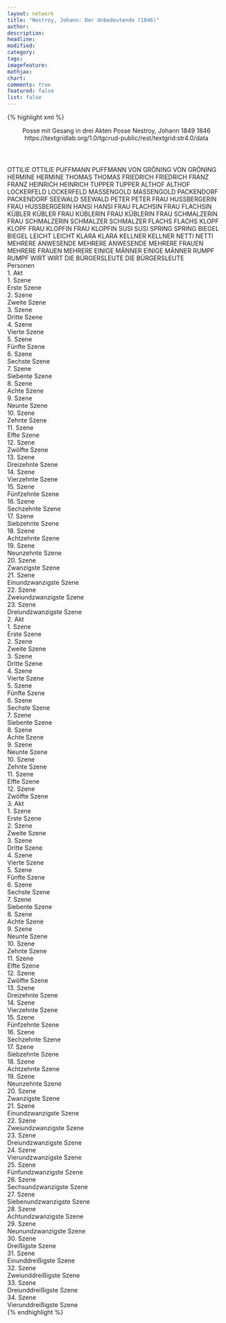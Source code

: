 ```yaml
---
layout: network
title: "Nestroy, Johann: Der Unbedeutende (1846)"
author:
description:
headline:
modified:
category:
tags:
imagefeature: 
mathjax: 
chart: 
comments: true
featured: false
list: false
---
```

{% highlight xml %}
<?xml-model href="https://raw.githubusercontent.com/DLiNa/project/master/rules/lina.rnc"?><?xml-model href="https://raw.githubusercontent.com/DLiNa/project/master/rules/lina.sch"?>
<play xmlns="http://lina.digital">
  <header>
    <title>Der Unbedeutende</title>
    <subtitle>Posse mit Gesang in drei Akten</subtitle>
    <genretitle>Posse</genretitle>
    <author>Nestroy, Johann</author>
    <date type="print" when="1849">1849</date>
    <date type="premiere" when="1846">1846</date>
    <date type="written"/>
    <source>https://textgridlab.org/1.0/tgcrud-public/rest/textgrid:str4.0/data</source>
  </header>
  <personae>
    <character>
      <name>OTTILIE</name>
      <alias xml:id="ottilie">
        <name>OTTILIE</name>
      </alias>
    </character>
    <character>
      <name>PUFFMANN</name>
      <alias xml:id="puffmann">
        <name>PUFFMANN</name>
      </alias>
    </character>
    <character>
      <name>VON GRÖNING</name>
      <alias xml:id="von_gröning">
        <name>VON GRÖNING</name>
      </alias>
    </character>
    <character>
      <name>HERMINE</name>
      <alias xml:id="hermine">
        <name>HERMINE</name>
      </alias>
    </character>
    <character>
      <name>THOMAS</name>
      <alias xml:id="thomas">
        <name>THOMAS</name>
      </alias>
    </character>
    <character>
      <name>FRIEDRICH</name>
      <alias xml:id="friedrich">
        <name>FRIEDRICH</name>
      </alias>
    </character>
    <character>
      <name>FRANZ</name>
      <alias xml:id="franz">
        <name>FRANZ</name>
      </alias>
    </character>
    <character>
      <name>HEINRICH</name>
      <alias xml:id="heinrich">
        <name>HEINRICH</name>
      </alias>
    </character>
    <character>
      <name>TUPPER</name>
      <alias xml:id="tupper">
        <name>TUPPER</name>
      </alias>
    </character>
    <character>
      <name>ALTHOF</name>
      <alias xml:id="althof">
        <name>ALTHOF</name>
      </alias>
    </character>
    <character>
      <name>LOCKERFELD</name>
      <alias xml:id="lockerfeld">
        <name>LOCKERFELD</name>
      </alias>
    </character>
    <character>
      <name>MASSENGOLD</name>
      <alias xml:id="massengold">
        <name>MASSENGOLD</name>
      </alias>
    </character>
    <character>
      <name>PACKENDORF</name>
      <alias xml:id="packendorf">
        <name>PACKENDORF</name>
      </alias>
    </character>
    <character>
      <name>SEEWALD</name>
      <alias xml:id="seewald">
        <name>SEEWALD</name>
      </alias>
    </character>
    <character>
      <name>PETER</name>
      <alias xml:id="peter">
        <name>PETER</name>
      </alias>
    </character>
    <character>
      <name>FRAU HUSSBERGERIN</name>
      <alias xml:id="frau_hussbergerin">
        <name>FRAU HUSSBERGERIN</name>
      </alias>
    </character>
    <character>
      <name>HANSI</name>
      <alias xml:id="hansi">
        <name>HANSI</name>
      </alias>
    </character>
    <character>
      <name>FRAU FLACHSIN</name>
      <alias xml:id="frau_flachsin">
        <name>FRAU FLACHSIN</name>
      </alias>
    </character>
    <character>
      <name>KÜBLER</name>
      <alias xml:id="kübler">
        <name>KÜBLER</name>
      </alias>
    </character>
    <character>
      <name>FRAU KÜBLERIN</name>
      <alias xml:id="frau_küblerin">
        <name>FRAU KÜBLERIN</name>
      </alias>
    </character>
    <character>
      <name>FRAU SCHMALZERIN</name>
      <alias xml:id="frau_schmalzerin">
        <name>FRAU SCHMALZERIN</name>
      </alias>
    </character>
    <character>
      <name>SCHMALZER</name>
      <alias xml:id="schmalzer">
        <name>SCHMALZER</name>
      </alias>
    </character>
    <character>
      <name>FLACHS</name>
      <alias xml:id="flachs">
        <name>FLACHS</name>
      </alias>
    </character>
    <character>
      <name>KLOPF</name>
      <alias xml:id="klopf">
        <name>KLOPF</name>
      </alias>
    </character>
    <character>
      <name>FRAU KLOPFIN</name>
      <alias xml:id="frau_klopfin">
        <name>FRAU KLOPFIN</name>
      </alias>
    </character>
    <character>
      <name>SUSI</name>
      <alias xml:id="susi">
        <name>SUSI</name>
      </alias>
    </character>
    <character>
      <name>SPRING</name>
      <alias xml:id="spring">
        <name>SPRING</name>
      </alias>
    </character>
    <character>
      <name>BIEGEL</name>
      <alias xml:id="biegel">
        <name>BIEGEL</name>
      </alias>
    </character>
    <character>
      <name>LEICHT</name>
      <alias xml:id="leicht">
        <name>LEICHT</name>
      </alias>
    </character>
    <character>
      <name>KLARA</name>
      <alias xml:id="klara">
        <name>KLARA</name>
      </alias>
    </character>
    <character>
      <name>KELLNER</name>
      <alias xml:id="kellner">
        <name>KELLNER</name>
      </alias>
    </character>
    <character>
      <name>NETTI</name>
      <alias xml:id="netti">
        <name>NETTI</name>
      </alias>
    </character>
    <character>
      <name>MEHRERE ANWESENDE</name>
      <alias xml:id="mehrere_anwesende">
        <name>MEHRERE ANWESENDE</name>
      </alias>
    </character>
    <character>
      <name>MEHRERE FRAUEN</name>
      <alias xml:id="mehrere_frauen">
        <name>MEHRERE FRAUEN</name>
      </alias>
      <alias xml:id="mehrere">
        <name>MEHRERE</name>
      </alias>
    </character>
    <character>
      <name>EINIGE MÄNNER</name>
      <alias xml:id="einige_männer">
        <name>EINIGE MÄNNER</name>
      </alias>
    </character>
    <character>
      <name>RUMPF</name>
      <alias xml:id="rumpf">
        <name>RUMPF</name>
      </alias>
    </character>
    <character>
      <name>WIRT</name>
      <alias xml:id="wirt">
        <name>WIRT</name>
      </alias>
    </character>
    <character>
      <name>DIE BÜRGERSLEUTE</name>
      <alias xml:id="die_bürgersleute">
        <name>DIE BÜRGERSLEUTE</name>
      </alias>
    </character>
  </personae>
  <text>
    <div>
      <head>Personen</head>
    </div>
    <div>
      <head>1. Akt</head>
      <div>
        <head>1. Szene</head>
        <div>
          <head>Erste Szene</head>
          <sp who="#ottilie">
            <amount n="5" unit="speech_acts"/>
            <amount n="55" unit="words"/>
            <amount n="4" unit="lines"/>
            <amount n="289" unit="chars"/>
          </sp>
          <sp who="#puffmann">
            <amount n="4" unit="speech_acts"/>
            <amount n="32" unit="words"/>
            <amount n="4" unit="lines"/>
            <amount n="179" unit="chars"/>
          </sp>
        </div>
      </div>
      <div>
        <head>2. Szene</head>
        <div>
          <head>Zweite Szene</head>
          <sp who="#puffmann">
            <amount n="5" unit="speech_acts"/>
            <amount n="92" unit="words"/>
            <amount n="2" unit="lines"/>
            <amount n="575" unit="chars"/>
          </sp>
          <sp who="#von_gröning">
            <amount n="5" unit="speech_acts"/>
            <amount n="27" unit="words"/>
            <amount n="5" unit="lines"/>
            <amount n="140" unit="chars"/>
          </sp>
        </div>
      </div>
      <div>
        <head>3. Szene</head>
        <div>
          <head>Dritte Szene</head>
          <sp who="#hermine">
            <amount n="2" unit="speech_acts"/>
            <amount n="12" unit="words"/>
            <amount n="2" unit="lines"/>
            <amount n="54" unit="chars"/>
          </sp>
          <sp who="#puffmann">
            <amount n="3" unit="speech_acts"/>
            <amount n="77" unit="words"/>
            <amount n="1" unit="lines"/>
            <amount n="423" unit="chars"/>
          </sp>
          <sp who="#von_gröning">
            <amount n="2" unit="speech_acts"/>
            <amount n="27" unit="words"/>
            <amount n="1" unit="lines"/>
            <amount n="129" unit="chars"/>
          </sp>
        </div>
      </div>
      <div>
        <head>4. Szene</head>
        <div>
          <head>Vierte Szene</head>
          <sp who="#ottilie">
            <amount n="9" unit="speech_acts"/>
            <amount n="169" unit="words"/>
            <amount n="4" unit="lines"/>
            <amount n="953" unit="chars"/>
          </sp>
          <sp who="#puffmann">
            <amount n="8" unit="speech_acts"/>
            <amount n="167" unit="words"/>
            <amount n="3" unit="lines"/>
            <amount n="1023" unit="chars"/>
          </sp>
        </div>
      </div>
      <div>
        <head>5. Szene</head>
        <div>
          <head>Fünfte Szene</head>
          <sp who="#puffmann">
            <amount n="1" unit="speech_acts"/>
            <amount n="86" unit="words"/>
            <amount n="444" unit="chars"/>
          </sp>
        </div>
      </div>
      <div>
        <head>6. Szene</head>
        <div>
          <head>Sechste Szene</head>
          <sp who="#thomas">
            <amount n="20" unit="speech_acts"/>
            <amount n="264" unit="words"/>
            <amount n="18" unit="lines"/>
            <amount n="1408" unit="chars"/>
          </sp>
          <sp who="#puffmann">
            <amount n="19" unit="speech_acts"/>
            <amount n="227" unit="words"/>
            <amount n="16" unit="lines"/>
            <amount n="1268" unit="chars"/>
          </sp>
        </div>
      </div>
      <div>
        <head>7. Szene</head>
        <div>
          <head>Siebente Szene</head>
          <sp who="#friedrich">
            <amount n="3" unit="speech_acts"/>
            <amount n="28" unit="words"/>
            <amount n="3" unit="lines"/>
            <amount n="131" unit="chars"/>
          </sp>
          <sp who="#franz">
            <amount n="4" unit="speech_acts"/>
            <amount n="73" unit="words"/>
            <amount n="3" unit="lines"/>
            <amount n="358" unit="chars"/>
          </sp>
          <sp who="#heinrich">
            <amount n="2" unit="speech_acts"/>
            <amount n="9" unit="words"/>
            <amount n="2" unit="lines"/>
            <amount n="42" unit="chars"/>
          </sp>
        </div>
      </div>
      <div>
        <head>8. Szene</head>
        <div>
          <head>Achte Szene</head>
          <sp who="#tupper">
            <amount n="3" unit="speech_acts"/>
            <amount n="30" unit="words"/>
            <amount n="2" unit="lines"/>
            <amount n="176" unit="chars"/>
          </sp>
          <sp who="#franz">
            <amount n="4" unit="speech_acts"/>
            <amount n="23" unit="words"/>
            <amount n="4" unit="lines"/>
            <amount n="120" unit="chars"/>
          </sp>
          <sp who="#friedrich">
            <amount n="1" unit="speech_acts"/>
            <amount n="4" unit="words"/>
            <amount n="1" unit="lines"/>
            <amount n="18" unit="chars"/>
          </sp>
        </div>
      </div>
      <div>
        <head>9. Szene</head>
        <div>
          <head>Neunte Szene</head>
          <sp who="#althof">
            <amount n="5" unit="speech_acts"/>
            <amount n="27" unit="words"/>
            <amount n="5" unit="lines"/>
            <amount n="167" unit="chars"/>
          </sp>
          <sp who="#lockerfeld">
            <amount n="9" unit="speech_acts"/>
            <amount n="124" unit="words"/>
            <amount n="7" unit="lines"/>
            <amount n="690" unit="chars"/>
          </sp>
          <sp who="#massengold">
            <amount n="16" unit="speech_acts"/>
            <amount n="172" unit="words"/>
            <amount n="13" unit="lines"/>
            <amount n="890" unit="chars"/>
          </sp>
          <sp who="#packendorf">
            <amount n="7" unit="speech_acts"/>
            <amount n="42" unit="words"/>
            <amount n="7" unit="lines"/>
            <amount n="227" unit="chars"/>
          </sp>
          <sp who="#seewald">
            <amount n="4" unit="speech_acts"/>
            <amount n="19" unit="words"/>
            <amount n="4" unit="lines"/>
            <amount n="91" unit="chars"/>
          </sp>
          <sp who="#tupper">
            <amount n="1" unit="speech_acts"/>
            <amount n="2" unit="words"/>
            <amount n="1" unit="lines"/>
            <amount n="10" unit="chars"/>
          </sp>
        </div>
      </div>
      <div>
        <head>10. Szene</head>
        <div>
          <head>Zehnte Szene</head>
          <sp who="#tupper">
            <amount n="11" unit="speech_acts"/>
            <amount n="124" unit="words"/>
            <amount n="9" unit="lines"/>
            <amount n="691" unit="chars"/>
          </sp>
          <sp who="#puffmann">
            <amount n="10" unit="speech_acts"/>
            <amount n="100" unit="words"/>
            <amount n="9" unit="lines"/>
            <amount n="532" unit="chars"/>
          </sp>
        </div>
      </div>
      <div>
        <head>11. Szene</head>
        <div>
          <head>Elfte Szene</head>
          <sp who="#puffmann">
            <amount n="1" unit="speech_acts"/>
            <amount n="86" unit="words"/>
            <amount n="483" unit="chars"/>
          </sp>
        </div>
      </div>
      <div>
        <head>12. Szene</head>
        <div>
          <head>Zwölfte Szene</head>
          <sp who="#thomas">
            <amount n="18" unit="speech_acts"/>
            <amount n="259" unit="words"/>
            <amount n="14" unit="lines"/>
            <amount n="1346" unit="chars"/>
          </sp>
          <sp who="#puffmann">
            <amount n="18" unit="speech_acts"/>
            <amount n="180" unit="words"/>
            <amount n="16" unit="lines"/>
            <amount n="976" unit="chars"/>
          </sp>
        </div>
      </div>
      <div>
        <head>13. Szene</head>
        <div>
          <head>Dreizehnte Szene</head>
          <sp who="#peter">
            <amount n="1" unit="speech_acts"/>
            <amount n="1014" unit="words"/>
            <amount n="28" unit="lines"/>
            <amount n="5813" unit="chars"/>
          </sp>
        </div>
      </div>
      <div>
        <head>14. Szene</head>
        <div>
          <head>Vierzehnte Szene</head>
          <sp who="#thomas">
            <amount n="15" unit="speech_acts"/>
            <amount n="214" unit="words"/>
            <amount n="11" unit="lines"/>
            <amount n="1074" unit="chars"/>
          </sp>
          <sp who="#peter">
            <amount n="15" unit="speech_acts"/>
            <amount n="552" unit="words"/>
            <amount n="7" unit="lines"/>
            <amount n="2991" unit="chars"/>
          </sp>
        </div>
      </div>
      <div>
        <head>15. Szene</head>
        <div>
          <head>Fünfzehnte Szene</head>
          <sp who="#frau_hussbergerin">
            <amount n="4" unit="speech_acts"/>
            <amount n="72" unit="words"/>
            <amount n="2" unit="lines"/>
            <amount n="373" unit="chars"/>
          </sp>
          <sp who="#hansi">
            <amount n="3" unit="speech_acts"/>
            <amount n="18" unit="words"/>
            <amount n="3" unit="lines"/>
            <amount n="94" unit="chars"/>
          </sp>
        </div>
      </div>
      <div>
        <head>16. Szene</head>
        <div>
          <head>Sechzehnte Szene</head>
          <sp who="#hansi">
            <amount n="10" unit="speech_acts"/>
            <amount n="106" unit="words"/>
            <amount n="9" unit="lines"/>
            <amount n="573" unit="chars"/>
          </sp>
          <sp who="#puffmann">
            <amount n="10" unit="speech_acts"/>
            <amount n="333" unit="words"/>
            <amount n="5" unit="lines"/>
            <amount n="1896" unit="chars"/>
          </sp>
        </div>
      </div>
      <div>
        <head>17. Szene</head>
        <div>
          <head>Siebzehnte Szene</head>
          <sp who="#hansi">
            <amount n="14" unit="speech_acts"/>
            <amount n="130" unit="words"/>
            <amount n="11" unit="lines"/>
            <amount n="734" unit="chars"/>
          </sp>
          <sp who="#frau_hussbergerin">
            <amount n="14" unit="speech_acts"/>
            <amount n="139" unit="words"/>
            <amount n="12" unit="lines"/>
            <amount n="746" unit="chars"/>
          </sp>
        </div>
      </div>
      <div>
        <head>18. Szene</head>
        <div>
          <head>Achtzehnte Szene</head>
          <sp who="#frau_flachsin">
            <amount n="5" unit="speech_acts"/>
            <amount n="75" unit="words"/>
            <amount n="4" unit="lines"/>
            <amount n="399" unit="chars"/>
          </sp>
          <sp who="#frau_hussbergerin">
            <amount n="5" unit="speech_acts"/>
            <amount n="50" unit="words"/>
            <amount n="5" unit="lines"/>
            <amount n="265" unit="chars"/>
          </sp>
        </div>
      </div>
      <div>
        <head>19. Szene</head>
        <div>
          <head>Neunzehnte Szene</head>
          <sp who="#kübler">
            <amount n="2" unit="speech_acts"/>
            <amount n="6" unit="words"/>
            <amount n="2" unit="lines"/>
            <amount n="29" unit="chars"/>
          </sp>
          <sp who="#frau_küblerin">
            <amount n="1" unit="speech_acts"/>
            <amount n="3" unit="words"/>
            <amount n="1" unit="lines"/>
            <amount n="16" unit="chars"/>
          </sp>
          <sp who="#frau_flachsin">
            <amount n="2" unit="speech_acts"/>
            <amount n="14" unit="words"/>
            <amount n="2" unit="lines"/>
            <amount n="105" unit="chars"/>
          </sp>
          <sp who="#frau_hussbergerin">
            <amount n="2" unit="speech_acts"/>
            <amount n="5" unit="words"/>
            <amount n="2" unit="lines"/>
            <amount n="28" unit="chars"/>
          </sp>
          <sp who="#kübler #frau_küblerin">
            <amount n="1" unit="speech_acts"/>
            <amount n="1" unit="words"/>
            <amount n="1" unit="lines"/>
            <amount n="4" unit="chars"/>
          </sp>
        </div>
      </div>
      <div>
        <head>20. Szene</head>
        <div>
          <head>Zwanzigste Szene</head>
          <sp who="#frau_schmalzerin">
            <amount n="3" unit="speech_acts"/>
            <amount n="38" unit="words"/>
            <amount n="2" unit="lines"/>
            <amount n="211" unit="chars"/>
          </sp>
          <sp who="#frau_hussbergerin">
            <amount n="1" unit="speech_acts"/>
            <amount n="2" unit="words"/>
            <amount n="1" unit="lines"/>
            <amount n="15" unit="chars"/>
          </sp>
          <sp who="#kübler">
            <amount n="1" unit="speech_acts"/>
            <amount n="25" unit="words"/>
            <amount n="148" unit="chars"/>
          </sp>
        </div>
      </div>
      <div>
        <head>21. Szene</head>
        <div>
          <head>Einundzwanzigste Szene</head>
          <sp who="#frau_hussbergerin">
            <amount n="2" unit="speech_acts"/>
            <amount n="26" unit="words"/>
            <amount n="2" unit="lines"/>
            <amount n="119" unit="chars"/>
          </sp>
          <sp who="#frau_küblerin">
            <amount n="1" unit="speech_acts"/>
            <amount n="4" unit="words"/>
            <amount n="1" unit="lines"/>
            <amount n="26" unit="chars"/>
          </sp>
          <sp who="#kübler">
            <amount n="1" unit="speech_acts"/>
            <amount n="14" unit="words"/>
            <amount n="101" unit="chars"/>
          </sp>
        </div>
      </div>
      <div>
        <head>22. Szene</head>
        <div>
          <head>Zweiundzwanzigste Szene</head>
          <sp who="#frau_schmalzerin">
            <amount n="1" unit="speech_acts"/>
            <amount n="5" unit="words"/>
            <amount n="1" unit="lines"/>
            <amount n="26" unit="chars"/>
          </sp>
          <sp who="#schmalzer">
            <amount n="2" unit="speech_acts"/>
            <amount n="17" unit="words"/>
            <amount n="2" unit="lines"/>
            <amount n="89" unit="chars"/>
          </sp>
          <sp who="#frau_hussbergerin">
            <amount n="3" unit="speech_acts"/>
            <amount n="22" unit="words"/>
            <amount n="3" unit="lines"/>
            <amount n="122" unit="chars"/>
          </sp>
          <sp who="#hansi #frau_flachsin #kübler #frau_küblerin #frau_schmalzerin #schmalzer">
            <amount n="1" unit="speech_acts"/>
            <amount n="1" unit="words"/>
            <amount n="1" unit="lines"/>
            <amount n="4" unit="chars"/>
          </sp>
          <sp who="#kübler">
            <amount n="1" unit="speech_acts"/>
            <amount n="10" unit="words"/>
            <amount n="1" unit="lines"/>
            <amount n="52" unit="chars"/>
          </sp>
          <sp who="#frau_flachsin">
            <amount n="1" unit="speech_acts"/>
            <amount n="3" unit="words"/>
            <amount n="1" unit="lines"/>
            <amount n="17" unit="chars"/>
          </sp>
        </div>
      </div>
      <div>
        <head>23. Szene</head>
        <div>
          <head>Dreiundzwanzigste Szene</head>
          <sp who="#peter">
            <amount n="12" unit="speech_acts"/>
            <amount n="161" unit="words"/>
            <amount n="7" unit="lines"/>
            <amount n="871" unit="chars"/>
          </sp>
          <sp who="#thomas">
            <amount n="13" unit="speech_acts"/>
            <amount n="112" unit="words"/>
            <amount n="12" unit="lines"/>
            <amount n="581" unit="chars"/>
          </sp>
        </div>
      </div>
    </div>
    <div>
      <head>2. Akt</head>
      <div>
        <head>1. Szene</head>
        <div>
          <head>Erste Szene</head>
          <sp who="#massengold">
            <amount n="7" unit="speech_acts"/>
            <amount n="71" unit="words"/>
            <amount n="7" unit="lines"/>
            <amount n="390" unit="chars"/>
          </sp>
          <sp who="#puffmann">
            <amount n="11" unit="speech_acts"/>
            <amount n="146" unit="words"/>
            <amount n="8" unit="lines"/>
            <amount n="872" unit="chars"/>
          </sp>
          <sp who="#packendorf">
            <amount n="7" unit="speech_acts"/>
            <amount n="117" unit="words"/>
            <amount n="3" unit="lines"/>
            <amount n="665" unit="chars"/>
          </sp>
          <sp who="#althof">
            <amount n="2" unit="speech_acts"/>
            <amount n="11" unit="words"/>
            <amount n="2" unit="lines"/>
            <amount n="63" unit="chars"/>
          </sp>
          <sp who="#lockerfeld">
            <amount n="3" unit="speech_acts"/>
            <amount n="43" unit="words"/>
            <amount n="1" unit="lines"/>
            <amount n="251" unit="chars"/>
          </sp>
          <sp who="#seewald">
            <amount n="1" unit="speech_acts"/>
            <amount n="2" unit="words"/>
            <amount n="1" unit="lines"/>
            <amount n="19" unit="chars"/>
          </sp>
        </div>
      </div>
      <div>
        <head>2. Szene</head>
        <div>
          <head>Zweite Szene</head>
          <sp who="#massengold">
            <amount n="5" unit="speech_acts"/>
            <amount n="93" unit="words"/>
            <amount n="2" unit="lines"/>
            <amount n="576" unit="chars"/>
          </sp>
          <sp who="#puffmann">
            <amount n="4" unit="speech_acts"/>
            <amount n="51" unit="words"/>
            <amount n="3" unit="lines"/>
            <amount n="296" unit="chars"/>
          </sp>
          <sp who="#packendorf">
            <amount n="2" unit="speech_acts"/>
            <amount n="24" unit="words"/>
            <amount n="1" unit="lines"/>
            <amount n="139" unit="chars"/>
          </sp>
        </div>
      </div>
      <div>
        <head>3. Szene</head>
        <div>
          <head>Dritte Szene</head>
          <sp who="#puffmann">
            <amount n="1" unit="speech_acts"/>
            <amount n="74" unit="words"/>
            <amount n="427" unit="chars"/>
          </sp>
        </div>
      </div>
      <div>
        <head>4. Szene</head>
        <div>
          <head>Vierte Szene</head>
          <sp who="#thomas">
            <amount n="14" unit="speech_acts"/>
            <amount n="277" unit="words"/>
            <amount n="8" unit="lines"/>
            <amount n="1449" unit="chars"/>
          </sp>
          <sp who="#puffmann">
            <amount n="14" unit="speech_acts"/>
            <amount n="167" unit="words"/>
            <amount n="12" unit="lines"/>
            <amount n="823" unit="chars"/>
          </sp>
        </div>
      </div>
      <div>
        <head>5. Szene</head>
        <div>
          <head>Fünfte Szene</head>
          <sp who="#packendorf">
            <amount n="4" unit="speech_acts"/>
            <amount n="105" unit="words"/>
            <amount n="1" unit="lines"/>
            <amount n="652" unit="chars"/>
          </sp>
          <sp who="#althof">
            <amount n="2" unit="speech_acts"/>
            <amount n="9" unit="words"/>
            <amount n="2" unit="lines"/>
            <amount n="51" unit="chars"/>
          </sp>
          <sp who="#seewald">
            <amount n="2" unit="speech_acts"/>
            <amount n="9" unit="words"/>
            <amount n="2" unit="lines"/>
            <amount n="40" unit="chars"/>
          </sp>
          <sp who="#puffmann">
            <amount n="2" unit="speech_acts"/>
            <amount n="11" unit="words"/>
            <amount n="2" unit="lines"/>
            <amount n="53" unit="chars"/>
          </sp>
        </div>
      </div>
      <div>
        <head>6. Szene</head>
        <div>
          <head>Sechste Szene</head>
          <sp who="#lockerfeld">
            <amount n="5" unit="speech_acts"/>
            <amount n="112" unit="words"/>
            <amount n="5" unit="lines"/>
            <amount n="694" unit="chars"/>
          </sp>
          <sp who="#puffmann">
            <amount n="3" unit="speech_acts"/>
            <amount n="61" unit="words"/>
            <amount n="2" unit="lines"/>
            <amount n="369" unit="chars"/>
          </sp>
          <sp who="#packendorf">
            <amount n="2" unit="speech_acts"/>
            <amount n="54" unit="words"/>
            <amount n="1" unit="lines"/>
            <amount n="318" unit="chars"/>
          </sp>
        </div>
      </div>
      <div>
        <head>7. Szene</head>
        <div>
          <head>Siebente Szene</head>
          <sp who="#flachs">
            <amount n="1" unit="speech_acts"/>
            <amount n="12" unit="words"/>
            <amount n="1" unit="lines"/>
            <amount n="58" unit="chars"/>
          </sp>
          <sp who="#kübler">
            <amount n="4" unit="speech_acts"/>
            <amount n="93" unit="words"/>
            <amount n="1" unit="lines"/>
            <amount n="500" unit="chars"/>
          </sp>
          <sp who="#klopf">
            <amount n="3" unit="speech_acts"/>
            <amount n="56" unit="words"/>
            <amount n="2" unit="lines"/>
            <amount n="331" unit="chars"/>
          </sp>
          <sp who="#frau_klopfin">
            <amount n="1" unit="speech_acts"/>
            <amount n="15" unit="words"/>
            <amount n="1" unit="lines"/>
            <amount n="70" unit="chars"/>
          </sp>
          <sp who="#frau_flachsin">
            <amount n="1" unit="speech_acts"/>
            <amount n="6" unit="words"/>
            <amount n="1" unit="lines"/>
            <amount n="32" unit="chars"/>
          </sp>
          <sp who="#frau_küblerin">
            <amount n="3" unit="speech_acts"/>
            <amount n="27" unit="words"/>
            <amount n="3" unit="lines"/>
            <amount n="130" unit="chars"/>
          </sp>
          <sp who="#susi">
            <amount n="1" unit="speech_acts"/>
            <amount n="23" unit="words"/>
            <amount n="123" unit="chars"/>
          </sp>
          <sp who="#spring">
            <amount n="1" unit="speech_acts"/>
            <amount n="19" unit="words"/>
            <amount n="105" unit="chars"/>
          </sp>
          <sp who="#biegel #leicht">
            <amount n="1" unit="speech_acts"/>
            <amount n="23" unit="words"/>
            <amount n="122" unit="chars"/>
          </sp>
          <sp who="#schmalzer">
            <amount n="1" unit="speech_acts"/>
            <amount n="6" unit="words"/>
            <amount n="1" unit="lines"/>
            <amount n="29" unit="chars"/>
          </sp>
          <sp who="#frau_schmalzerin">
            <amount n="1" unit="speech_acts"/>
            <amount n="7" unit="words"/>
            <amount n="1" unit="lines"/>
            <amount n="34" unit="chars"/>
          </sp>
        </div>
      </div>
      <div>
        <head>8. Szene</head>
        <div>
          <head>Achte Szene</head>
          <sp who="#thomas">
            <amount n="12" unit="speech_acts"/>
            <amount n="109" unit="words"/>
            <amount n="11" unit="lines"/>
            <amount n="608" unit="chars"/>
          </sp>
          <sp who="#klara">
            <amount n="11" unit="speech_acts"/>
            <amount n="76" unit="words"/>
            <amount n="10" unit="lines"/>
            <amount n="380" unit="chars"/>
          </sp>
          <sp who="#peter">
            <amount n="24" unit="speech_acts"/>
            <amount n="494" unit="words"/>
            <amount n="16" unit="lines"/>
            <amount n="2654" unit="chars"/>
          </sp>
          <sp who="#klopf">
            <amount n="7" unit="speech_acts"/>
            <amount n="92" unit="words"/>
            <amount n="6" unit="lines"/>
            <amount n="481" unit="chars"/>
          </sp>
          <sp who="#frau_küblerin">
            <amount n="5" unit="speech_acts"/>
            <amount n="38" unit="words"/>
            <amount n="5" unit="lines"/>
            <amount n="205" unit="chars"/>
          </sp>
          <sp who="#kübler">
            <amount n="12" unit="speech_acts"/>
            <amount n="133" unit="words"/>
            <amount n="10" unit="lines"/>
            <amount n="746" unit="chars"/>
          </sp>
          <sp who="#frau_flachsin">
            <amount n="2" unit="speech_acts"/>
            <amount n="27" unit="words"/>
            <amount n="3" unit="lines"/>
            <amount n="144" unit="chars"/>
          </sp>
          <sp who="#kellner">
            <amount n="3" unit="speech_acts"/>
            <amount n="13" unit="words"/>
            <amount n="3" unit="lines"/>
            <amount n="85" unit="chars"/>
          </sp>
          <sp who="#frau_schmalzerin">
            <amount n="2" unit="speech_acts"/>
            <amount n="27" unit="words"/>
            <amount n="1" unit="lines"/>
            <amount n="133" unit="chars"/>
          </sp>
          <sp who="#frau_klopfin">
            <amount n="1" unit="speech_acts"/>
            <amount n="11" unit="words"/>
            <amount n="1" unit="lines"/>
            <amount n="64" unit="chars"/>
          </sp>
          <sp who="#netti">
            <amount n="2" unit="speech_acts"/>
            <amount n="26" unit="words"/>
            <amount n="1" unit="lines"/>
            <amount n="143" unit="chars"/>
          </sp>
          <sp who="#spring">
            <amount n="2" unit="speech_acts"/>
            <amount n="33" unit="words"/>
            <amount n="1" unit="lines"/>
            <amount n="170" unit="chars"/>
          </sp>
          <sp who="#biegel #leicht">
            <amount n="1" unit="speech_acts"/>
            <amount n="7" unit="words"/>
            <amount n="1" unit="lines"/>
            <amount n="26" unit="chars"/>
          </sp>
          <sp who="#susi">
            <amount n="2" unit="speech_acts"/>
            <amount n="27" unit="words"/>
            <amount n="1" unit="lines"/>
            <amount n="153" unit="chars"/>
          </sp>
          <sp who="#schmalzer">
            <amount n="3" unit="speech_acts"/>
            <amount n="23" unit="words"/>
            <amount n="3" unit="lines"/>
            <amount n="125" unit="chars"/>
          </sp>
          <sp who="#thomas #klara">
            <amount n="1" unit="speech_acts"/>
            <amount n="4" unit="words"/>
            <amount n="1" unit="lines"/>
            <amount n="21" unit="chars"/>
          </sp>
          <sp who="#mehrere_anwesende">
            <amount n="1" unit="speech_acts"/>
            <amount n="13" unit="words"/>
            <amount n="1" unit="lines"/>
            <amount n="60" unit="chars"/>
          </sp>
          <sp who="#flachs">
            <amount n="4" unit="speech_acts"/>
            <amount n="26" unit="words"/>
            <amount n="4" unit="lines"/>
            <amount n="156" unit="chars"/>
          </sp>
          <sp who="#frau_küblerin #frau_flachsin #frau_schmalzerin">
            <amount n="1" unit="speech_acts"/>
            <amount n="4" unit="words"/>
            <amount n="1" unit="lines"/>
            <amount n="17" unit="chars"/>
          </sp>
          <sp who="#mehrere_frauen">
            <amount n="1" unit="speech_acts"/>
            <amount n="1" unit="words"/>
            <amount n="1" unit="lines"/>
            <amount n="7" unit="chars"/>
          </sp>
          <sp who="#mehrere">
            <amount n="1" unit="speech_acts"/>
            <amount n="4" unit="words"/>
            <amount n="1" unit="lines"/>
            <amount n="23" unit="chars"/>
          </sp>
          <sp who="#kübler #einige_männer">
            <amount n="1" unit="speech_acts"/>
            <amount n="7" unit="words"/>
            <amount n="1" unit="lines"/>
            <amount n="26" unit="chars"/>
          </sp>
          <sp who="#thomas #klara #peter #klopf #frau_küblerin #kübler #frau_flachsin #kellner #frau_schmalzerin #frau_klopfin #netti #spring #biegel #leicht #susi #schmalzer #flachs">
            <amount n="1" unit="speech_acts"/>
            <amount n="16" unit="words"/>
            <amount n="1" unit="lines"/>
            <amount n="93" unit="chars"/>
          </sp>
        </div>
      </div>
      <div>
        <head>9. Szene</head>
        <div>
          <head>Neunte Szene</head>
          <sp who="#peter">
            <amount n="5" unit="speech_acts"/>
            <amount n="160" unit="words"/>
            <amount n="4" unit="lines"/>
            <amount n="870" unit="chars"/>
          </sp>
          <sp who="#klara">
            <amount n="5" unit="speech_acts"/>
            <amount n="133" unit="words"/>
            <amount n="3" unit="lines"/>
            <amount n="717" unit="chars"/>
          </sp>
        </div>
      </div>
      <div>
        <head>10. Szene</head>
        <div>
          <head>Zehnte Szene</head>
          <sp who="#thomas">
            <amount n="4" unit="speech_acts"/>
            <amount n="172" unit="words"/>
            <amount n="941" unit="chars"/>
          </sp>
          <sp who="#klara">
            <amount n="2" unit="speech_acts"/>
            <amount n="33" unit="words"/>
            <amount n="1" unit="lines"/>
            <amount n="164" unit="chars"/>
          </sp>
          <sp who="#peter">
            <amount n="1" unit="speech_acts"/>
            <amount n="12" unit="words"/>
            <amount n="1" unit="lines"/>
            <amount n="65" unit="chars"/>
          </sp>
        </div>
      </div>
      <div>
        <head>11. Szene</head>
        <div>
          <head>Elfte Szene</head>
          <sp who="#kübler">
            <amount n="1" unit="speech_acts"/>
            <amount n="14" unit="words"/>
            <amount n="1" unit="lines"/>
            <amount n="78" unit="chars"/>
          </sp>
          <sp who="#thomas">
            <amount n="1" unit="speech_acts"/>
            <amount n="43" unit="words"/>
            <amount n="240" unit="chars"/>
          </sp>
        </div>
      </div>
      <div>
        <head>12. Szene</head>
        <div>
          <head>Zwölfte Szene</head>
          <sp who="#klara">
            <amount n="7" unit="speech_acts"/>
            <amount n="68" unit="words"/>
            <amount n="6" unit="lines"/>
            <amount n="353" unit="chars"/>
          </sp>
          <sp who="#peter">
            <amount n="7" unit="speech_acts"/>
            <amount n="207" unit="words"/>
            <amount n="4" unit="lines"/>
            <amount n="1137" unit="chars"/>
          </sp>
        </div>
      </div>
    </div>
    <div>
      <head>3. Akt</head>
      <div>
        <head>1. Szene</head>
        <div>
          <head>Erste Szene</head>
          <sp who="#franz">
            <amount n="5" unit="speech_acts"/>
            <amount n="56" unit="words"/>
            <amount n="5" unit="lines"/>
            <amount n="285" unit="chars"/>
          </sp>
          <sp who="#rumpf">
            <amount n="5" unit="speech_acts"/>
            <amount n="84" unit="words"/>
            <amount n="2" unit="lines"/>
            <amount n="527" unit="chars"/>
          </sp>
        </div>
      </div>
      <div>
        <head>2. Szene</head>
        <div>
          <head>Zweite Szene</head>
          <sp who="#peter">
            <amount n="4" unit="speech_acts"/>
            <amount n="142" unit="words"/>
            <amount n="799" unit="chars"/>
          </sp>
          <sp who="#frau_hussbergerin">
            <amount n="4" unit="speech_acts"/>
            <amount n="51" unit="words"/>
            <amount n="3" unit="lines"/>
            <amount n="249" unit="chars"/>
          </sp>
        </div>
      </div>
      <div>
        <head>3. Szene</head>
        <div>
          <head>Dritte Szene</head>
          <sp who="#peter">
            <amount n="2" unit="speech_acts"/>
            <amount n="47" unit="words"/>
            <amount n="1" unit="lines"/>
            <amount n="300" unit="chars"/>
          </sp>
          <sp who="#hansi">
            <amount n="1" unit="speech_acts"/>
            <amount n="11" unit="words"/>
            <amount n="1" unit="lines"/>
            <amount n="70" unit="chars"/>
          </sp>
        </div>
      </div>
      <div>
        <head>4. Szene</head>
        <div>
          <head>Vierte Szene</head>
          <sp who="#packendorf">
            <amount n="3" unit="speech_acts"/>
            <amount n="41" unit="words"/>
            <amount n="2" unit="lines"/>
            <amount n="224" unit="chars"/>
          </sp>
          <sp who="#althof">
            <amount n="2" unit="speech_acts"/>
            <amount n="15" unit="words"/>
            <amount n="2" unit="lines"/>
            <amount n="75" unit="chars"/>
          </sp>
          <sp who="#peter">
            <amount n="2" unit="speech_acts"/>
            <amount n="12" unit="words"/>
            <amount n="2" unit="lines"/>
            <amount n="70" unit="chars"/>
          </sp>
          <sp who="#hansi">
            <amount n="2" unit="speech_acts"/>
            <amount n="2" unit="words"/>
            <amount n="2" unit="lines"/>
            <amount n="10" unit="chars"/>
          </sp>
        </div>
      </div>
      <div>
        <head>5. Szene</head>
        <div>
          <head>Fünfte Szene</head>
          <sp who="#peter">
            <amount n="2" unit="speech_acts"/>
            <amount n="23" unit="words"/>
            <amount n="2" unit="lines"/>
            <amount n="114" unit="chars"/>
          </sp>
          <sp who="#hansi">
            <amount n="2" unit="speech_acts"/>
            <amount n="14" unit="words"/>
            <amount n="2" unit="lines"/>
            <amount n="72" unit="chars"/>
          </sp>
          <sp who="#seewald">
            <amount n="1" unit="speech_acts"/>
            <amount n="29" unit="words"/>
            <amount n="181" unit="chars"/>
          </sp>
        </div>
      </div>
      <div>
        <head>6. Szene</head>
        <div>
          <head>Sechste Szene</head>
          <sp who="#peter">
            <amount n="2" unit="speech_acts"/>
            <amount n="19" unit="words"/>
            <amount n="2" unit="lines"/>
            <amount n="100" unit="chars"/>
          </sp>
          <sp who="#hansi">
            <amount n="1" unit="speech_acts"/>
            <amount n="17" unit="words"/>
            <amount n="1" unit="lines"/>
            <amount n="79" unit="chars"/>
          </sp>
          <sp who="#puffmann">
            <amount n="1" unit="speech_acts"/>
            <amount n="33" unit="words"/>
            <amount n="190" unit="chars"/>
          </sp>
        </div>
      </div>
      <div>
        <head>7. Szene</head>
        <div>
          <head>Siebente Szene</head>
          <sp who="#peter">
            <amount n="4" unit="speech_acts"/>
            <amount n="36" unit="words"/>
            <amount n="4" unit="lines"/>
            <amount n="194" unit="chars"/>
          </sp>
          <sp who="#hansi">
            <amount n="3" unit="speech_acts"/>
            <amount n="20" unit="words"/>
            <amount n="3" unit="lines"/>
            <amount n="99" unit="chars"/>
          </sp>
          <sp who="#lockerfeld">
            <amount n="1" unit="speech_acts"/>
            <amount n="79" unit="words"/>
            <amount n="443" unit="chars"/>
          </sp>
        </div>
      </div>
      <div>
        <head>8. Szene</head>
        <div>
          <head>Achte Szene</head>
          <sp who="#hansi">
            <amount n="6" unit="speech_acts"/>
            <amount n="54" unit="words"/>
            <amount n="6" unit="lines"/>
            <amount n="282" unit="chars"/>
          </sp>
          <sp who="#peter">
            <amount n="5" unit="speech_acts"/>
            <amount n="130" unit="words"/>
            <amount n="3" unit="lines"/>
            <amount n="767" unit="chars"/>
          </sp>
        </div>
      </div>
      <div>
        <head>9. Szene</head>
        <div>
          <head>Neunte Szene</head>
          <sp who="#peter">
            <amount n="1" unit="speech_acts"/>
            <amount n="13" unit="words"/>
            <amount n="1" unit="lines"/>
            <amount n="73" unit="chars"/>
          </sp>
          <sp who="#hansi">
            <amount n="1" unit="speech_acts"/>
            <amount n="14" unit="words"/>
            <amount n="1" unit="lines"/>
            <amount n="73" unit="chars"/>
          </sp>
          <sp who="#seewald">
            <amount n="1" unit="speech_acts"/>
            <amount n="34" unit="words"/>
            <amount n="157" unit="chars"/>
          </sp>
        </div>
      </div>
      <div>
        <head>10. Szene</head>
        <div>
          <head>Zehnte Szene</head>
          <sp who="#peter">
            <amount n="2" unit="speech_acts"/>
            <amount n="33" unit="words"/>
            <amount n="1" unit="lines"/>
            <amount n="197" unit="chars"/>
          </sp>
          <sp who="#hansi">
            <amount n="5" unit="speech_acts"/>
            <amount n="33" unit="words"/>
            <amount n="5" unit="lines"/>
            <amount n="166" unit="chars"/>
          </sp>
          <sp who="#packendorf">
            <amount n="4" unit="speech_acts"/>
            <amount n="37" unit="words"/>
            <amount n="3" unit="lines"/>
            <amount n="195" unit="chars"/>
          </sp>
          <sp who="#althof">
            <amount n="3" unit="speech_acts"/>
            <amount n="19" unit="words"/>
            <amount n="3" unit="lines"/>
            <amount n="92" unit="chars"/>
          </sp>
        </div>
      </div>
      <div>
        <head>11. Szene</head>
        <div>
          <head>Elfte Szene</head>
          <sp who="#hansi">
            <amount n="7" unit="speech_acts"/>
            <amount n="47" unit="words"/>
            <amount n="7" unit="lines"/>
            <amount n="235" unit="chars"/>
          </sp>
          <sp who="#peter">
            <amount n="6" unit="speech_acts"/>
            <amount n="52" unit="words"/>
            <amount n="5" unit="lines"/>
            <amount n="261" unit="chars"/>
          </sp>
        </div>
      </div>
      <div>
        <head>12. Szene</head>
        <div>
          <head>Zwölfte Szene</head>
          <sp who="#peter">
            <amount n="2" unit="speech_acts"/>
            <amount n="13" unit="words"/>
            <amount n="2" unit="lines"/>
            <amount n="77" unit="chars"/>
          </sp>
          <sp who="#hansi">
            <amount n="3" unit="speech_acts"/>
            <amount n="22" unit="words"/>
            <amount n="3" unit="lines"/>
            <amount n="109" unit="chars"/>
          </sp>
          <sp who="#puffmann">
            <amount n="2" unit="speech_acts"/>
            <amount n="33" unit="words"/>
            <amount n="1" unit="lines"/>
            <amount n="209" unit="chars"/>
          </sp>
          <sp who="#lockerfeld">
            <amount n="1" unit="speech_acts"/>
            <amount n="27" unit="words"/>
            <amount n="150" unit="chars"/>
          </sp>
        </div>
      </div>
      <div>
        <head>13. Szene</head>
        <div>
          <head>Dreizehnte Szene</head>
          <sp who="#puffmann">
            <amount n="4" unit="speech_acts"/>
            <amount n="133" unit="words"/>
            <amount n="1" unit="lines"/>
            <amount n="723" unit="chars"/>
          </sp>
          <sp who="#hansi">
            <amount n="3" unit="speech_acts"/>
            <amount n="18" unit="words"/>
            <amount n="3" unit="lines"/>
            <amount n="87" unit="chars"/>
          </sp>
        </div>
      </div>
      <div>
        <head>14. Szene</head>
        <div>
          <head>Vierzehnte Szene</head>
          <sp who="#peter">
            <amount n="2" unit="speech_acts"/>
            <amount n="9" unit="words"/>
            <amount n="2" unit="lines"/>
            <amount n="46" unit="chars"/>
          </sp>
          <sp who="#hansi">
            <amount n="2" unit="speech_acts"/>
            <amount n="30" unit="words"/>
            <amount n="2" unit="lines"/>
            <amount n="167" unit="chars"/>
          </sp>
        </div>
      </div>
      <div>
        <head>15. Szene</head>
        <div>
          <head>Fünfzehnte Szene</head>
          <sp who="#peter">
            <amount n="4" unit="speech_acts"/>
            <amount n="53" unit="words"/>
            <amount n="3" unit="lines"/>
            <amount n="307" unit="chars"/>
          </sp>
          <sp who="#rumpf">
            <amount n="3" unit="speech_acts"/>
            <amount n="51" unit="words"/>
            <amount n="2" unit="lines"/>
            <amount n="290" unit="chars"/>
          </sp>
        </div>
      </div>
      <div>
        <head>16. Szene</head>
        <div>
          <head>Sechzehnte Szene</head>
          <sp who="#peter">
            <amount n="1" unit="speech_acts"/>
            <amount n="1308" unit="words"/>
            <amount n="168" unit="lines"/>
            <amount n="7029" unit="chars"/>
          </sp>
        </div>
      </div>
      <div>
        <head>17. Szene</head>
        <div>
          <head>Siebzehnte Szene</head>
          <sp who="#puffmann">
            <amount n="21" unit="speech_acts"/>
            <amount n="303" unit="words"/>
            <amount n="14" unit="lines"/>
            <amount n="1685" unit="chars"/>
          </sp>
          <sp who="#thomas">
            <amount n="20" unit="speech_acts"/>
            <amount n="440" unit="words"/>
            <amount n="11" unit="lines"/>
            <amount n="2303" unit="chars"/>
          </sp>
        </div>
      </div>
      <div>
        <head>18. Szene</head>
        <div>
          <head>Achtzehnte Szene</head>
          <sp who="#puffmann">
            <amount n="4" unit="speech_acts"/>
            <amount n="51" unit="words"/>
            <amount n="3" unit="lines"/>
            <amount n="285" unit="chars"/>
          </sp>
          <sp who="#tupper">
            <amount n="3" unit="speech_acts"/>
            <amount n="19" unit="words"/>
            <amount n="3" unit="lines"/>
            <amount n="105" unit="chars"/>
          </sp>
        </div>
      </div>
      <div>
        <head>19. Szene</head>
        <div>
          <head>Neunzehnte Szene</head>
          <sp who="#friedrich">
            <amount n="3" unit="speech_acts"/>
            <amount n="16" unit="words"/>
            <amount n="3" unit="lines"/>
            <amount n="84" unit="chars"/>
          </sp>
          <sp who="#puffmann">
            <amount n="2" unit="speech_acts"/>
            <amount n="8" unit="words"/>
            <amount n="2" unit="lines"/>
            <amount n="47" unit="chars"/>
          </sp>
        </div>
      </div>
      <div>
        <head>20. Szene</head>
        <div>
          <head>Zwanzigste Szene</head>
          <sp who="#puffmann">
            <amount n="2" unit="speech_acts"/>
            <amount n="45" unit="words"/>
            <amount n="1" unit="lines"/>
            <amount n="259" unit="chars"/>
          </sp>
          <sp who="#tupper">
            <amount n="1" unit="speech_acts"/>
            <amount n="26" unit="words"/>
            <amount n="142" unit="chars"/>
          </sp>
        </div>
      </div>
      <div>
        <head>21. Szene</head>
        <div>
          <head>Einundzwanzigste Szene</head>
          <sp who="#klara">
            <amount n="3" unit="speech_acts"/>
            <amount n="18" unit="words"/>
            <amount n="3" unit="lines"/>
            <amount n="87" unit="chars"/>
          </sp>
          <sp who="#peter">
            <amount n="3" unit="speech_acts"/>
            <amount n="104" unit="words"/>
            <amount n="1" unit="lines"/>
            <amount n="602" unit="chars"/>
          </sp>
        </div>
      </div>
      <div>
        <head>22. Szene</head>
        <div>
          <head>Zweiundzwanzigste Szene</head>
          <sp who="#puffmann">
            <amount n="6" unit="speech_acts"/>
            <amount n="64" unit="words"/>
            <amount n="5" unit="lines"/>
            <amount n="319" unit="chars"/>
          </sp>
          <sp who="#peter">
            <amount n="8" unit="speech_acts"/>
            <amount n="110" unit="words"/>
            <amount n="6" unit="lines"/>
            <amount n="587" unit="chars"/>
          </sp>
          <sp who="#klara">
            <amount n="5" unit="speech_acts"/>
            <amount n="70" unit="words"/>
            <amount n="4" unit="lines"/>
            <amount n="368" unit="chars"/>
          </sp>
        </div>
      </div>
      <div>
        <head>23. Szene</head>
        <div>
          <head>Dreiundzwanzigste Szene</head>
          <sp who="#puffmann">
            <amount n="20" unit="speech_acts"/>
            <amount n="281" unit="words"/>
            <amount n="16" unit="lines"/>
            <amount n="1577" unit="chars"/>
          </sp>
          <sp who="#peter">
            <amount n="19" unit="speech_acts"/>
            <amount n="472" unit="words"/>
            <amount n="8" unit="lines"/>
            <amount n="2868" unit="chars"/>
          </sp>
        </div>
      </div>
      <div>
        <head>24. Szene</head>
        <div>
          <head>Vierundzwanzigste Szene</head>
          <sp who="#tupper">
            <amount n="8" unit="speech_acts"/>
            <amount n="37" unit="words"/>
            <amount n="8" unit="lines"/>
            <amount n="206" unit="chars"/>
          </sp>
          <sp who="#puffmann">
            <amount n="7" unit="speech_acts"/>
            <amount n="66" unit="words"/>
            <amount n="5" unit="lines"/>
            <amount n="435" unit="chars"/>
          </sp>
        </div>
      </div>
      <div>
        <head>25. Szene</head>
        <div>
          <head>Fünfundzwanzigste Szene</head>
          <sp who="#peter">
            <amount n="3" unit="speech_acts"/>
            <amount n="24" unit="words"/>
            <amount n="3" unit="lines"/>
            <amount n="134" unit="chars"/>
          </sp>
          <sp who="#puffmann">
            <amount n="3" unit="speech_acts"/>
            <amount n="21" unit="words"/>
            <amount n="3" unit="lines"/>
            <amount n="129" unit="chars"/>
          </sp>
        </div>
      </div>
      <div>
        <head>26. Szene</head>
        <div>
          <head>Sechsundzwanzigste Szene</head>
          <sp who="#franz">
            <amount n="2" unit="speech_acts"/>
            <amount n="36" unit="words"/>
            <amount n="1" unit="lines"/>
            <amount n="176" unit="chars"/>
          </sp>
          <sp who="#puffmann">
            <amount n="2" unit="speech_acts"/>
            <amount n="24" unit="words"/>
            <amount n="1" unit="lines"/>
            <amount n="121" unit="chars"/>
          </sp>
        </div>
      </div>
      <div>
        <head>27. Szene</head>
        <div>
          <head>Siebenundzwanzigste Szene</head>
          <sp who="#peter">
            <amount n="1" unit="speech_acts"/>
            <amount n="74" unit="words"/>
            <amount n="389" unit="chars"/>
          </sp>
        </div>
      </div>
      <div>
        <head>28. Szene</head>
        <div>
          <head>Achtundzwanzigste Szene</head>
          <sp who="#tupper">
            <amount n="1" unit="speech_acts"/>
            <amount n="2" unit="words"/>
            <amount n="1" unit="lines"/>
            <amount n="10" unit="chars"/>
          </sp>
          <sp who="#peter">
            <amount n="1" unit="speech_acts"/>
            <amount n="2" unit="words"/>
            <amount n="1" unit="lines"/>
            <amount n="13" unit="chars"/>
          </sp>
          <sp who="#rumpf">
            <amount n="1" unit="speech_acts"/>
            <amount n="6" unit="words"/>
            <amount n="1" unit="lines"/>
            <amount n="51" unit="chars"/>
          </sp>
        </div>
      </div>
      <div>
        <head>29. Szene</head>
        <div>
          <head>Neunundzwanzigste Szene</head>
          <sp who="#packendorf">
            <amount n="3" unit="speech_acts"/>
            <amount n="49" unit="words"/>
            <amount n="2" unit="lines"/>
            <amount n="271" unit="chars"/>
          </sp>
          <sp who="#tupper">
            <amount n="1" unit="speech_acts"/>
            <amount n="6" unit="words"/>
            <amount n="1" unit="lines"/>
            <amount n="35" unit="chars"/>
          </sp>
          <sp who="#rumpf">
            <amount n="1" unit="speech_acts"/>
            <amount n="12" unit="words"/>
            <amount n="1" unit="lines"/>
            <amount n="63" unit="chars"/>
          </sp>
        </div>
      </div>
      <div>
        <head>30. Szene</head>
        <div>
          <head>Dreißigste Szene</head>
          <sp who="#peter">
            <amount n="3" unit="speech_acts"/>
            <amount n="48" unit="words"/>
            <amount n="1" unit="lines"/>
            <amount n="294" unit="chars"/>
          </sp>
          <sp who="#packendorf">
            <amount n="2" unit="speech_acts"/>
            <amount n="110" unit="words"/>
            <amount n="647" unit="chars"/>
          </sp>
        </div>
      </div>
      <div>
        <head>31. Szene</head>
        <div>
          <head>Einunddreißigste Szene</head>
          <sp who="#klopf">
            <amount n="2" unit="speech_acts"/>
            <amount n="21" unit="words"/>
            <amount n="2" unit="lines"/>
            <amount n="124" unit="chars"/>
          </sp>
          <sp who="#wirt">
            <amount n="3" unit="speech_acts"/>
            <amount n="18" unit="words"/>
            <amount n="3" unit="lines"/>
            <amount n="107" unit="chars"/>
          </sp>
          <sp who="#kübler">
            <amount n="4" unit="speech_acts"/>
            <amount n="52" unit="words"/>
            <amount n="3" unit="lines"/>
            <amount n="289" unit="chars"/>
          </sp>
          <sp who="#schmalzer">
            <amount n="1" unit="speech_acts"/>
            <amount n="1" unit="words"/>
            <amount n="1" unit="lines"/>
            <amount n="6" unit="chars"/>
          </sp>
          <sp who="#flachs">
            <amount n="1" unit="speech_acts"/>
            <amount n="3" unit="words"/>
            <amount n="1" unit="lines"/>
            <amount n="15" unit="chars"/>
          </sp>
        </div>
      </div>
      <div>
        <head>32. Szene</head>
        <div>
          <head>Zweiunddreißigste Szene</head>
          <sp who="#massengold">
            <amount n="4" unit="speech_acts"/>
            <amount n="58" unit="words"/>
            <amount n="2" unit="lines"/>
            <amount n="309" unit="chars"/>
          </sp>
          <sp who="#kübler">
            <amount n="4" unit="speech_acts"/>
            <amount n="55" unit="words"/>
            <amount n="3" unit="lines"/>
            <amount n="357" unit="chars"/>
          </sp>
          <sp who="#ottilie">
            <amount n="6" unit="speech_acts"/>
            <amount n="89" unit="words"/>
            <amount n="4" unit="lines"/>
            <amount n="556" unit="chars"/>
          </sp>
          <sp who="#puffmann">
            <amount n="6" unit="speech_acts"/>
            <amount n="58" unit="words"/>
            <amount n="6" unit="lines"/>
            <amount n="313" unit="chars"/>
          </sp>
        </div>
      </div>
      <div>
        <head>33. Szene</head>
        <div>
          <head>Dreiunddreißigste Szene</head>
          <sp who="#massengold">
            <amount n="10" unit="speech_acts"/>
            <amount n="102" unit="words"/>
            <amount n="9" unit="lines"/>
            <amount n="633" unit="chars"/>
          </sp>
          <sp who="#puffmann">
            <amount n="10" unit="speech_acts"/>
            <amount n="133" unit="words"/>
            <amount n="8" unit="lines"/>
            <amount n="740" unit="chars"/>
          </sp>
          <sp who="#massengold #die_bürgersleute #ottilie #klopf #puffmann #peter #puffmann #lockerfeld #packendorf #kübler #klara #schmalzer #kübler #flachs #frau_flachsin #frau_küblerin #frau_schmalzerin #seewald #althof">
            <amount n="1" unit="speech_acts"/>
            <amount n="11" unit="words"/>
            <amount n="1" unit="lines"/>
            <amount n="70" unit="chars"/>
          </sp>
          <sp who="#peter">
            <amount n="10" unit="speech_acts"/>
            <amount n="203" unit="words"/>
            <amount n="8" unit="lines"/>
            <amount n="1196" unit="chars"/>
          </sp>
          <sp who="#lockerfeld">
            <amount n="2" unit="speech_acts"/>
            <amount n="15" unit="words"/>
            <amount n="2" unit="lines"/>
            <amount n="59" unit="chars"/>
          </sp>
          <sp who="#packendorf">
            <amount n="3" unit="speech_acts"/>
            <amount n="34" unit="words"/>
            <amount n="2" unit="lines"/>
            <amount n="204" unit="chars"/>
          </sp>
          <sp who="#kübler">
            <amount n="2" unit="speech_acts"/>
            <amount n="18" unit="words"/>
            <amount n="2" unit="lines"/>
            <amount n="92" unit="chars"/>
          </sp>
          <sp who="#klara">
            <amount n="1" unit="speech_acts"/>
            <amount n="6" unit="words"/>
            <amount n="1" unit="lines"/>
            <amount n="42" unit="chars"/>
          </sp>
        </div>
      </div>
      <div>
        <head>34. Szene</head>
        <div>
          <head>Vierunddreißigste Szene</head>
          <sp who="#thomas">
            <amount n="9" unit="speech_acts"/>
            <amount n="147" unit="words"/>
            <amount n="7" unit="lines"/>
            <amount n="823" unit="chars"/>
          </sp>
          <sp who="#die_bürgersleute">
            <amount n="1" unit="speech_acts"/>
            <amount n="2" unit="words"/>
            <amount n="1" unit="lines"/>
            <amount n="11" unit="chars"/>
          </sp>
          <sp who="#massengold #ottilie #klopf #puffmann #peter #puffmann #lockerfeld #packendorf #kübler #klara #schmalzer #kübler #flachs #frau_flachsin #frau_küblerin #frau_schmalzerin #seewald #althof">
            <amount n="1" unit="speech_acts"/>
            <amount n="4" unit="words"/>
            <amount n="1" unit="lines"/>
            <amount n="20" unit="chars"/>
          </sp>
          <sp who="#puffmann">
            <amount n="13" unit="speech_acts"/>
            <amount n="175" unit="words"/>
            <amount n="8" unit="lines"/>
            <amount n="1016" unit="chars"/>
          </sp>
          <sp who="#massengold">
            <amount n="9" unit="speech_acts"/>
            <amount n="123" unit="words"/>
            <amount n="6" unit="lines"/>
            <amount n="713" unit="chars"/>
          </sp>
          <sp who="#massengold #thomas #die_bürgersleute #ottilie #klopf #puffmann #peter #puffmann #lockerfeld #packendorf #kübler #klara #schmalzer #kübler #flachs #frau_flachsin #frau_küblerin #frau_schmalzerin #seewald #althof">
            <amount n="2" unit="speech_acts"/>
            <amount n="2" unit="words"/>
            <amount n="2" unit="lines"/>
            <amount n="13" unit="chars"/>
          </sp>
          <sp who="#peter">
            <amount n="9" unit="speech_acts"/>
            <amount n="91" unit="words"/>
            <amount n="8" unit="lines"/>
            <amount n="526" unit="chars"/>
          </sp>
          <sp who="#ottilie">
            <amount n="2" unit="speech_acts"/>
            <amount n="13" unit="words"/>
            <amount n="2" unit="lines"/>
            <amount n="85" unit="chars"/>
          </sp>
          <sp who="#klopf">
            <amount n="1" unit="speech_acts"/>
            <amount n="3" unit="words"/>
            <amount n="1" unit="lines"/>
            <amount n="18" unit="chars"/>
          </sp>
          <sp who="#klara">
            <amount n="2" unit="speech_acts"/>
            <amount n="34" unit="words"/>
            <amount n="2" unit="lines"/>
            <amount n="159" unit="chars"/>
          </sp>
        </div>
      </div>
    </div>
  </text>
</play>
{% endhighlight %}